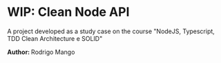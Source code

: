 # WIP: Clean Node API

A project developed as a study case on the course "NodeJS, Typescript, TDD Clean Architecture e SOLID"

<b>Author: </b> Rodrigo Mango
